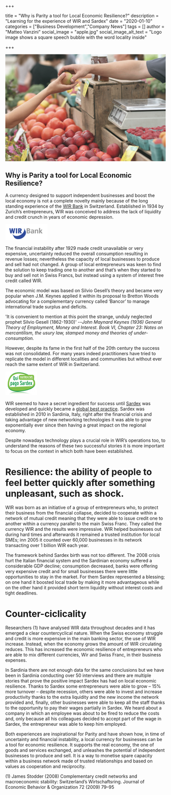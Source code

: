 +++

title = "Why is Parity a tool for Local Economic Resilience?"
description = "Learning for the experience of WIR and Sardex"
date = "2020-01-10"
categories = ["Business Development","Company News"]
tags = []
author = "Matteo Vanzini"
social_image = "apple.jpg"
social_image_alt_text = "Logo image shows a square speech bubble with the word locality inside"

+++

![A local market stall selling an apple](apple.jpg)

## Why is Parity a tool for Local Economic Resilience?

A currency designed to support independent businesses and boost the local economy is not a complete novelty mainly because of
the long standing experience of the [WIR Bank](https://www.wir.ch) in Switzerland. Established in 1934 by Zurich’s entrepreneurs, WIR was conceived
to address the lack of liquidity and credit crunch in years of economic depression.

![WIR Bank](WIR.png#left)

The financial instability after 1929 made credit unavailable or very expensive, uncertainty reduced the overall consumption
resulting in revenue losses; nevertheless the capacity of local businesses to produce and sell had not changed. A group of
local entrepreneurs was keen to find the solution to keep trading one to another and that’s when they started to buy and sell
not in Swiss Francs, but instead using a system of interest free credit called WIR.

The economic model was based on Silvio Gesell’s theory and became very popular when J.M. Keynes applied it within its proposal
to Bretton Woods advocating for a complementary currency called ‘Bancor’ to manage international trade surplus and deficits.

'It is convenient to mention at this point the strange, unduly neglected prophet Silvio Gesell (1862-1930)'
--<cite>John Maynard Keynes (1936) General Theory of Employment, Money and Interest. Book VI, Chapter 23:
Notes on mercantilism, the usury law, stamped money and theories of under-consumption.</cite>

However, despite its fame in the first half of the 20th century the success was not consolidated. For many years indeed
practitioners have tried to replicate the model in different localities and communities but without ever reach the same
extent of WIR in Switzerland.

![Sardex](Sardex.png#left)

WIR seemed to have a secret ingredient for success until [Sardex](https://sardex.net) was developed and quickly became a
[global best practice](https://www.ft.com/content/cf875d9a-5be6-11e5-a28b-50226830d644). Sardex was established in 2010 in
Sardinia, Italy, right after the financial crisis and taking advantage of new networking technologies it was able to grow
exponentially ever since then having a great impact on the regional economy.

Despite nowadays technology plays a crucial role in WIR’s operations too, to understand the reasons of these two successful
stories it is more important to focus on  the context in which both have been established.

# Resilience: the ability of people to feel better quickly after something unpleasant, such as shock.

WIR was born as an initiative of a group of entrepreneurs who, to protect their business from the financial collapse,
decided to cooperate within a network of mutual credit meaning that they were able to issue credit one to another within
a currency parallel to the main Swiss Franc. They called the currency WIR and the results were impressive.
WIR helped businesses out during hard times and afterwards it remained a trusted institution for local SMEs; inn 2005 it
counted over 60,000 businesses in its network transacting over 1 billion WIR each year.

The framework behind Sardex birth was not too different. The 2008 crisis hurt the Italian financial system and the Sardinian
economy suffered a considerable GDP decline; consumption decreased, banks were offering very expensive credit and for
small businesses there were little opportunities to stay in the market. For them Sardex represented a blessing; on one hand
it boosted local trade by making it more advantageous while on the other hand it provided short term liquidity without
interest costs and tight deadlines.

# Counter-ciclicality

Researchers (1) have analysed WIR data throughout decades and it has emerged a clear countercyclical nature. When the Swiss
economy struggle and credit is more expensive in the main banking sector, the use of WIR increase. Instead, when the economy
grows the amount of WIR circulating reduces. This has increased the economic resilience of entrepreneurs who are able to mix
different currencies, Wir and Swiss Franc, in their business expenses.

In Sardinia there are not enough data for the same conclusions but we have been in Sardinia conducting over 50 interviews and
there are multiple stories that prove the positive impact Sardex has had on local economic resilience. Thanks to Sardex some
entrepreneurs were able to grow – 15% more turnover – despite recession, others were able to invest and increase productivity
thanks to the extra liquidity and the new income the network provided and, finally, other businesses were able to keep all
the staff thanks to the opportunity to pay their wages partially in Sardex. We heard about a company in which an employee was
about to be fired to reduce the costs and, only because all his colleagues decided to accept part of the wage in Sardex, the
entrepreneur was able to keep him employed.

Both experiences are inspirational for Parity and have shown how, in time of uncertainty and financial instability, a local
currency for businesses can be a tool for economic resilience. It supports the real economy, the one of goods and services
exchanged, and unleashes the potential of independent businesses to produce and sell. It is a way to monetise spare capacity
within a business network made of trusted relationships and based on values as cooperation and reciprocity.

(1) James Stodder (2008) Complementary credit networks and macroeconomic stability: Switzerland’s Wirtschaftsring.
Journal of Economic Behavior & Organization 72 (2009) 79–95
